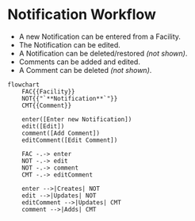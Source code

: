 # Notification Workflow

* A new Notification can be entered from a Facility.
* The Notification can be edited.
* A Notification can be deleted/restored *(not shown)*.
* Comments can be added and edited.
* A Comment can be deleted *(not shown)*.

```mermaid
flowchart
    FAC{{Facility}}
    NOT{{"`**Notification**`"}}
    CMT{{Comment}}

    enter([Enter new Notification])
    edit([Edit])
    comment([Add Comment])
    editComment([Edit Comment])

    FAC -.-> enter
    NOT -.-> edit
    NOT -.-> comment
    CMT -.-> editComment

    enter -->|Creates| NOT
    edit -->|Updates| NOT
    editComment -->|Updates| CMT
    comment -->|Adds| CMT
    
```
